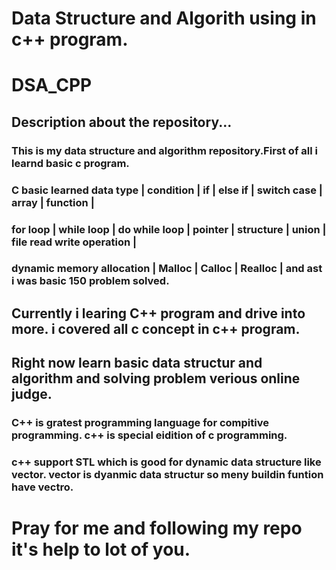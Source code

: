 # Data Structure and Algorith using in c++ program.
# DSA_CPP

## Description about the repository...
### This is my data structure and algorithm repository.First of all i learnd basic c program.
### C basic learned data type | condition | if | else if | switch case | array | function |
### for loop | while loop | do while loop | pointer | structure | union | file read write operation |
### dynamic memory allocation | Malloc | Calloc | Realloc | and ast i was basic 150 problem solved.

## Currently i learing C++ program and drive into more. i covered all c concept in c++ program.

## Right now learn basic data structur and algorithm and solving problem verious online judge.

### C++ is gratest programming language for compitive programming. c++ is special eidition of c programming.
### c++ support STL which is good for dynamic data structure like vector. vector is dyanmic data structur so meny buildin funtion have vectro.

# Pray for me and following my repo it's help to lot of you. 
